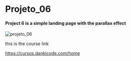 # Projeto_06

<h4>Project 6 is a simple landing page with the parallax effect</h4>



![projeto_06](https://user-images.githubusercontent.com/69093389/91483027-65851d00-e87d-11ea-8b04-3e9111606f7f.gif)




this is the course link

https://cursos.dankicode.com/home
